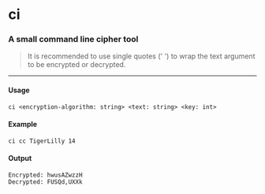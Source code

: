 # ci

### A small command line cipher tool

> It is recommended to use single quotes (' ') to wrap the text argument to be encrypted or decrypted.
---
#### Usage
```
ci <encryption-algorithm: string> <text: string> <key: int>
```

#### Example
```
ci cc TigerLilly 14
```

#### Output
```
Encrypted: hwusAZwzzH
Decrypted: FUSQd,UXXk
```
